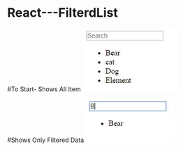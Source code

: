 # React---FilterdList

#To Start- Shows All Item
![AllItem](https://github.com/sanket6446/React---FilterdList/blob/master/r1.JPG)


#Shows Only Filtered Data
![FilterItem](https://github.com/sanket6446/React---FilterdList/blob/master/r2.JPG)
